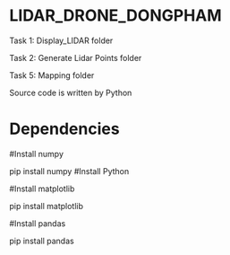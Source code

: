 # LIDAR_DRONE_DONGPHAM
Task 1: Display_LIDAR folder

Task 2: Generate Lidar Points folder

Task 5: Mapping folder

Source code is written by Python

# Dependencies
#Install numpy

pip install numpy
#Install Python

#Install matplotlib

pip install matplotlib

#Install pandas

pip install pandas

